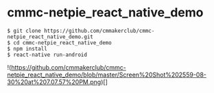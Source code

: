 # cmmc-netpie_react_native_demo

```
$ git clone https://github.com/cmmakerclub/cmmc-netpie_react_native_demo.git
$ cd cmmc-netpie_react_native_demo
$ npm install
$ react-native run-android
```


!(https://github.com/cmmakerclub/cmmc-netpie_react_native_demo/blob/master/Screen%20Shot%202559-08-30%20at%207.07.57%20PM.png)[]
